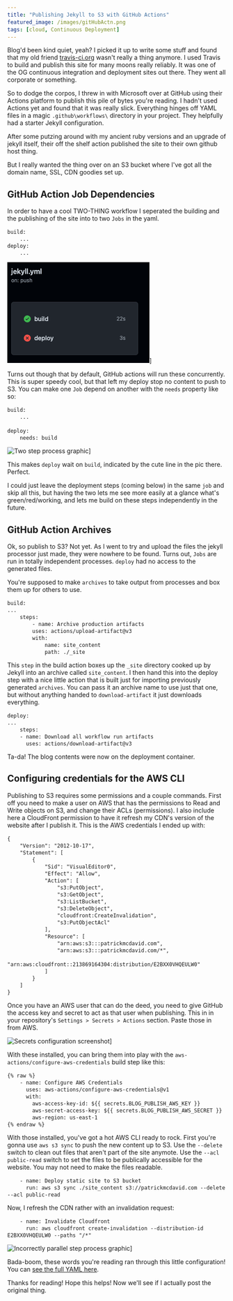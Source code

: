 ```yaml
---
title: "Publishing Jekyll to S3 with GitHub Actions"
featured_image: /images/gitHubActn.png
tags: [cloud, Continuous Deployment]
---
```


Blog'd been kind quiet, yeah? I picked it up to write some stuff and found that my old friend [travis-ci.org](https://www.travis-ci.org/) wasn't really a thing anymore. I used Travis to build and publish this site for many moons really reliably. It was one of the OG continuous integration and deployment sites out there. They went all corporate or something.



So to dodge the corpos, I threw in with Microsoft over at GitHub using their Actions platform to publish this pile of bytes you're reading.<!--more--> I hadn't used Actions yet and found that it was really slick. Everything hinges off YAML files in a magic `.github\workflows\` directory in your project. They helpfully had a starter Jekyll configuration.

After some putzing around with my ancient ruby versions and an upgrade of jekyll itself, their off the shelf action published the site to their own github host thing.

But I really wanted the thing over on an S3 bucket where I've got all the domain name, SSL, CDN goodies set up.

## GitHub Action Job Dependencies

In order to have a cool TWO-THING workflow I seperated the building and the publishing of the site into to two `Jobs` in the yaml.
```
build:
    ...
deploy:
    ...
```
![Incorrectly parallel step process graphic](/images/brokeTwoThings.png)]

Turns out though that by default, GitHub actions will run these concurrently. This is super speedy cool, but that left my deploy stop no content to push to S3. You can make one `Job` depend on another with the `needs` property like so:
```
build:
    ...

deploy:
    needs: build
`````

![Two step process graphic](/images/brokeTwoThingsTwo.png)]

This makes `deploy` wait on `build`, indicated by the cute line in the pic there. Perfect.

I could just leave the deployment steps (coming below) in the same `job` and skip all this, but having the two lets me see more easily at a glance what's green/red/working, and lets me build on these steps independently in the future.



## GitHub Action Archives
Ok, so publish to S3? Not yet. As I went to try and upload the files the jekyll processor just made, they were nowhere to be found. Turns out, `Jobs` are run in totally independent processes. `deploy` had no access to the generated files.

You're supposed to make `archives` to take output from processes and box them up for others to use.

```
build:
...
    steps:
        - name: Archive production artifacts
        uses: actions/upload-artifact@v3
        with:
            name: site_content
            path: ./_site
```

This `step` in the build action boxes up the `_site` directory cooked up by Jekyll into an archive called `site_content`. I then hand this into the deploy step with a nice little action that is built just for importing previously generated `archives`. You can pass it an archive name to use just that one, but without anything handed to `download-artifact` it just downloads everything.

```
deploy:
...
    steps:
    - name: Download all workflow run artifacts
      uses: actions/download-artifact@v3
```

Ta-da! The blog contents were now on the deployment container.

## Configuring credentials for the AWS CLI
Publishing to S3 requires some permissions and a couple commands. First off you need to make a user on AWS that has the permissions to Read and Write objects on S3, and change their ACLs (permissions). I also include here a CloudFront permission to have it refresh my CDN's version of the website after I publish it. This is the AWS credentials I ended up with:

```
{
    "Version": "2012-10-17",
    "Statement": [
        {
            "Sid": "VisualEditor0",
            "Effect": "Allow",
            "Action": [
                "s3:PutObject",
                "s3:GetObject",
                "s3:ListBucket",
                "s3:DeleteObject",
                "cloudfront:CreateInvalidation",
                "s3:PutObjectAcl"
            ],
            "Resource": [
                "arn:aws:s3:::patrickmcdavid.com",
                "arn:aws:s3:::patrickmcdavid.com/*",
                "arn:aws:cloudfront::213869164304:distribution/E2BXX0VHQEULW0"
            ]
        }
    ]
}
```

Once you have an AWS user that can do the deed, you need to give GitHub the access key and secret to act as that user when publishing. This in in your repository's `Settings > Secrets > Actions` section. Paste those in from AWS.

![Secrets configuration screenshot](/images/gitHubActnSecrets.png)]

With these installed, you can bring them into play with the `aws-actions/configure-aws-credentials` build step like this:

```
{% raw %}
    - name: Configure AWS Credentials
      uses: aws-actions/configure-aws-credentials@v1
      with:
        aws-access-key-id: ${{ secrets.BLOG_PUBLISH_AWS_KEY }}
        aws-secret-access-key: ${{ secrets.BLOG_PUBLISH_AWS_SECRET }}
        aws-region: us-east-1
{% endraw %}
```

With those installed, you've got a hot AWS CLI ready to rock. First you're gonna use `aws s3 sync` to push the new content up to S3. Use the `--delete` switch to clean out files that aren't part of the site anymote. Use the `--acl public-read` switch to set the files to be publically accessible for the website. You may not need to make the files readable.

```
    - name: Deploy static site to S3 bucket
      run: aws s3 sync ./site_content s3://patrickmcdavid.com --delete --acl public-read
```

Now, I refresh the CDN rather with an invalidation request:

```
    - name: Invalidate Cloudfront
      run: aws cloudfront create-invalidation --distribution-id E2BXX0VHQEULW0 --paths "/*"
```

![Incorrectly parallel step process graphic](/images/twoThings.png)]


Bada-boom, these words you're reading ran through this little configuration! You can [see the full YAML here](https://github.com/ehippy/blog/blob/502a87ffddefc504fb664c0ca0b56aad453b5729/.github/workflows/jekyll.yml).


Thanks for reading! Hope this helps! Now we'll see if I actually post the original thing.